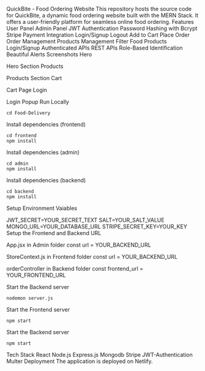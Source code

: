 QuickBite - Food Ordering Website
This repository hosts the source code for QuickBite, a dynamic food ordering website built with the MERN Stack. It offers a user-friendly platform for seamless online food ordering.
Features
User Panel
Admin Panel
JWT Authentication
Password Hashing with Bcrypt
Stripe Payment Integration
Login/Signup
Logout
Add to Cart
Place Order
Order Management
Products Management
Filter Food Products
Login/Signup
Authenticated APIs
REST APIs
Role-Based Identification
Beautiful Alerts
Screenshots
Hero

Hero Section
Products

Products Section
Cart

Cart Page
Login

Login Popup
Run Locally

    cd Food-Delivery
Install dependencies (frontend)

    cd frontend
    npm install
Install dependencies (admin)

    cd admin
    npm install
Install dependencies (backend)

    cd backend
    npm install
Setup Environment Vaiables

  JWT_SECRET=YOUR_SECRET_TEXT
  SALT=YOUR_SALT_VALUE
  MONGO_URL=YOUR_DATABASE_URL
  STRIPE_SECRET_KEY=YOUR_KEY
Setup the Frontend and Backend URL

App.jsx in Admin folder const url = YOUR_BACKEND_URL

StoreContext.js in Frontend folder const url = YOUR_BACKEND_URL

orderController in Backend folder const frontend_url = YOUR_FRONTEND_URL

Start the Backend server

    nodemon server.js
Start the Frontend server

    npm start
Start the Backend server

    npm start
Tech Stack
React
Node.js
Express.js
Mongodb
Stripe
JWT-Authentication
Multer
Deployment
The application is deployed on Netlify.
